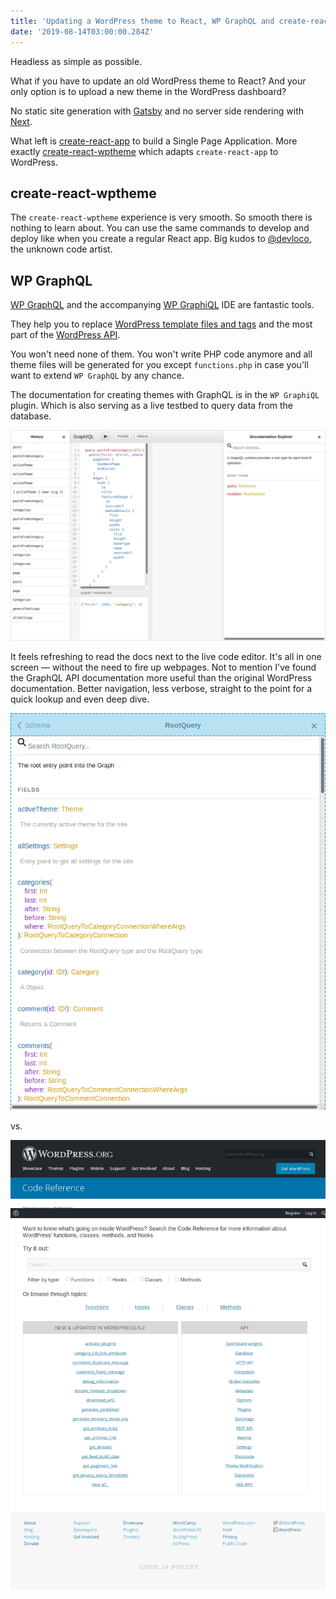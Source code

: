 ```yaml
---
title: 'Updating a WordPress theme to React, WP GraphQL and create-react-wptheme'
date: '2019-08-14T03:00:00.284Z'
---
```


Headless as simple as possible.

<!--more-->

What if you have to update an old WordPress theme to React? And your only option is to upload a new theme in the WordPress dashboard?

No static site generation with [Gatsby](https://www.gatsbyjs.org/) and no server side rendering with [Next](https://nextjs.org/).

What left is [create-react-app](https://create-react-app.dev/) to build a Single Page Application. More exactly [create-react-wptheme](https://github.com/devloco/create-react-wptheme) which adapts `create-react-app` to WordPress.

## create-react-wptheme

The `create-react-wptheme` experience is very smooth. So smooth there is nothing to learn about. You can use the same commands to develop and deploy like when you create a regular React app. Big kudos to [@devloco](https://github.com/devloco), the unknown code artist.

## WP GraphQL

[WP GraphQL](https://www.wpgraphql.com/) and the accompanying [WP GraphiQL](https://github.com/wp-graphql/wp-graphiql) IDE are fantastic tools.

They help you to replace [WordPress template files and tags](https://developer.wordpress.org/themes/basics/template-hierarchy/) and the most part of the [WordPress API](https://developer.wordpress.org/reference/).

You won't need none of them. You won't write PHP code anymore and all theme files will be generated for you except `functions.php` in case you'll want to extend `WP GraphQL` by any chance.

The documentation for creating themes with GraphQL is in the `WP GraphiQL` plugin. Which is also serving as a live testbed to query data from the database.

![wp-graphiql-screenshot.png](wp-graphiql-screenshot.png)

It feels refreshing to read the docs next to the live code editor. It's all in one screen &mdash; without the need to fire up webpages. Not to mention I've found the GraphQL API documentation more useful than the original WordPress documentation. Better navigation, less verbose, straight to the point for a quick lookup and even deep dive.

![wp-graphiql-apidocs.png](wp-graphiql-apidocs.png)

vs.

![wp-api-screenshot.png](wp-api-screenshot.png)

